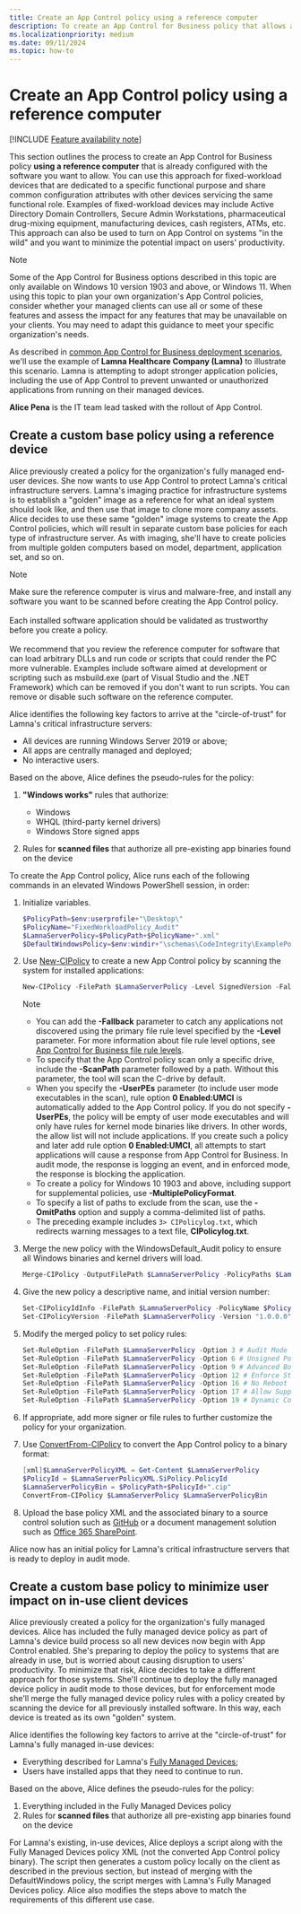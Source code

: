 ```yaml
---
title: Create an App Control policy using a reference computer
description: To create an App Control for Business policy that allows all code installed on a reference computer within your organization, follow this guide.
ms.localizationpriority: medium
ms.date: 09/11/2024
ms.topic: how-to
---
```


# Create an App Control policy using a reference computer

[!INCLUDE [Feature availability note](../includes/feature-availability-note.md)]

This section outlines the process to create an App Control for Business policy **using a reference computer** that is already configured with the software you want to allow. You can use this approach for fixed-workload devices that are dedicated to a specific functional purpose and share common configuration attributes with other devices servicing the same functional role. Examples of fixed-workload devices may include Active Directory Domain Controllers, Secure Admin Workstations, pharmaceutical drug-mixing equipment, manufacturing devices, cash registers, ATMs, etc. This approach can also be used to turn on App Control on systems "in the wild" and you want to minimize the potential impact on users' productivity.

> [!NOTE]
> Some of the App Control for Business options described in this topic are only available on Windows 10 version 1903 and above, or Windows 11. When using this topic to plan your own organization's App Control policies, consider whether your managed clients can use all or some of these features and assess the impact for any features that may be unavailable on your clients. You may need to adapt this guidance to meet your specific organization's needs.

As described in [common App Control for Business deployment scenarios](common-appcontrol-use-cases.md), we'll use the example of **Lamna Healthcare Company (Lamna)** to illustrate this scenario. Lamna is attempting to adopt stronger application policies, including the use of App Control to prevent unwanted or unauthorized applications from running on their managed devices.

**Alice Pena** is the IT team lead tasked with the rollout of App Control.

## Create a custom base policy using a reference device

Alice previously created a policy for the organization's fully managed end-user devices. She now wants to use App Control to protect Lamna's critical infrastructure servers. Lamna's imaging practice for infrastructure systems is to establish a "golden" image as a reference for what an ideal system should look like, and then use that image to clone more company assets. Alice decides to use these same "golden" image systems to create the App Control policies, which will result in separate custom base policies for each type of infrastructure server. As with imaging, she'll have to create policies from multiple golden computers based on model, department, application set, and so on.

> [!NOTE]
> Make sure the reference computer is virus and malware-free, and install any software you want to be scanned before creating the App Control policy. <br><br> Each installed software application should be validated as trustworthy before you create a policy. <br><br> We recommend that you review the reference computer for software that can load arbitrary DLLs and run code or scripts that could render the PC more vulnerable. Examples include software aimed at development or scripting such as msbuild.exe (part of Visual Studio and the .NET Framework) which can be removed if you don't want to run scripts. You can remove or disable such software on the reference computer.

Alice identifies the following key factors to arrive at the "circle-of-trust" for Lamna's critical infrastructure servers:

- All devices are running Windows Server 2019 or above;
- All apps are centrally managed and deployed;
- No interactive users.

Based on the above, Alice defines the pseudo-rules for the policy:

1. **"Windows works"** rules that authorize:
   - Windows
   - WHQL (third-party kernel drivers)
   - Windows Store signed apps

2. Rules for **scanned files** that authorize all pre-existing app binaries found on the device

To create the App Control policy, Alice runs each of the following commands in an elevated Windows PowerShell session, in order:

1. Initialize variables.

   ```powershell
   $PolicyPath=$env:userprofile+"\Desktop\"
   $PolicyName="FixedWorkloadPolicy_Audit"
   $LamnaServerPolicy=$PolicyPath+$PolicyName+".xml"
   $DefaultWindowsPolicy=$env:windir+"\schemas\CodeIntegrity\ExamplePolicies\DefaultWindows_Audit.xml"
   ```

2. Use [New-CIPolicy](/powershell/module/configci/new-cipolicy) to create a new App Control policy by scanning the system for installed applications:

   ```powershell
   New-CIPolicy -FilePath $LamnaServerPolicy -Level SignedVersion -Fallback FilePublisher,FileName,Hash -ScanPath c:\ -UserPEs -MultiplePolicyFormat -OmitPaths c:\Windows,'C:\Program Files\WindowsApps\',c:\windows.old\,c:\users\ 3> CIPolicyLog.txt
   ```

   > [!Note]
   >
   > - You can add the **-Fallback** parameter to catch any applications not discovered using the primary file rule level specified by the **-Level** parameter. For more information about file rule level options, see [App Control for Business file rule levels](select-types-of-rules-to-create.md).
   > - To specify that the App Control policy scan only a specific drive, include the **-ScanPath** parameter followed by a path. Without this parameter, the tool will scan the C-drive by default.
   > - When you specify the **-UserPEs** parameter (to include user mode executables in the scan), rule option **0 Enabled:UMCI** is automatically added to the App Control policy. If you do not specify **-UserPEs**, the policy will be empty of user mode executables and will only have rules for kernel mode binaries like drivers. In other words, the allow list will not include applications. If you create such a policy and later add rule option **0 Enabled:UMCI**, all attempts to start applications will cause a response from App Control for Business. In audit mode, the response is logging an event, and in enforced mode, the response is blocking the application.
   > - To create a policy for Windows 10 1903 and above, including support for supplemental policies, use **-MultiplePolicyFormat**.
   > - To specify a list of paths to exclude from the scan, use the **-OmitPaths** option and supply a comma-delimited list of paths.
   > - The preceding example includes `3> CIPolicylog.txt`, which redirects warning messages to a text file, **CIPolicylog.txt**.

3. Merge the new policy with the WindowsDefault_Audit policy to ensure all Windows binaries and kernel drivers will load.

      ```powershell
      Merge-CIPolicy -OutputFilePath $LamnaServerPolicy -PolicyPaths $LamnaServerPolicy,$DefaultWindowsPolicy
      ```

4. Give the new policy a descriptive name, and initial version number:

      ```powershell
      Set-CIPolicyIdInfo -FilePath $LamnaServerPolicy -PolicyName $PolicyName
      Set-CIPolicyVersion -FilePath $LamnaServerPolicy -Version "1.0.0.0"
      ```

5. Modify the merged policy to set policy rules:

      ```powershell
      Set-RuleOption -FilePath $LamnaServerPolicy -Option 3 # Audit Mode
      Set-RuleOption -FilePath $LamnaServerPolicy -Option 6 # Unsigned Policy
      Set-RuleOption -FilePath $LamnaServerPolicy -Option 9 # Advanced Boot Menu
      Set-RuleOption -FilePath $LamnaServerPolicy -Option 12 # Enforce Store Apps
      Set-RuleOption -FilePath $LamnaServerPolicy -Option 16 # No Reboot
      Set-RuleOption -FilePath $LamnaServerPolicy -Option 17 # Allow Supplemental
      Set-RuleOption -FilePath $LamnaServerPolicy -Option 19 # Dynamic Code Security
      ```

6. If appropriate, add more signer or file rules to further customize the policy for your organization.

7. Use [ConvertFrom-CIPolicy](/powershell/module/configci/convertfrom-cipolicy) to convert the App Control policy to a binary format:

   ```powershell
   [xml]$LamnaServerPolicyXML = Get-Content $LamnaServerPolicy
   $PolicyId = $LamnaServerPolicyXML.SiPolicy.PolicyId
   $LamnaServerPolicyBin = $PolicyPath+$PolicyId+".cip"
   ConvertFrom-CIPolicy $LamnaServerPolicy $LamnaServerPolicyBin
   ```

8. Upload the base policy XML and the associated binary to a source control solution such as [GitHub](https://github.com/) or a document management solution such as [Office 365 SharePoint](https://products.office.com/sharepoint/collaboration).

Alice now has an initial policy for Lamna's critical infrastructure servers that is ready to deploy in audit mode.

## Create a custom base policy to minimize user impact on in-use client devices

Alice previously created a policy for the organization's fully managed devices. Alice has included the fully managed device policy as part of Lamna's device build process so all new devices now begin with App Control enabled. She's preparing to deploy the policy to systems that are already in use, but is worried about causing disruption to users' productivity. To minimize that risk, Alice decides to take a different approach for those systems. She'll continue to deploy the fully managed device policy in audit mode to those devices, but for enforcement mode she'll merge the fully managed device policy rules with a policy created by scanning the device for all previously installed software. In this way, each device is treated as its own "golden" system.

Alice identifies the following key factors to arrive at the "circle-of-trust" for Lamna's fully managed in-use devices:

- Everything described for Lamna's [Fully Managed Devices](create-appcontrol-policy-for-fully-managed-devices.md);
- Users have installed apps that they need to continue to run.

Based on the above, Alice defines the pseudo-rules for the policy:

1. Everything included in the Fully Managed Devices policy
2. Rules for **scanned files** that authorize all pre-existing app binaries found on the device

For Lamna's existing, in-use devices, Alice deploys a script along with the Fully Managed Devices policy XML (not the converted App Control policy binary). The script then generates a custom policy locally on the client as described in the previous section, but instead of merging with the DefaultWindows policy, the script merges with Lamna's Fully Managed Devices policy. Alice also modifies the steps above to match the requirements of this different use case.
